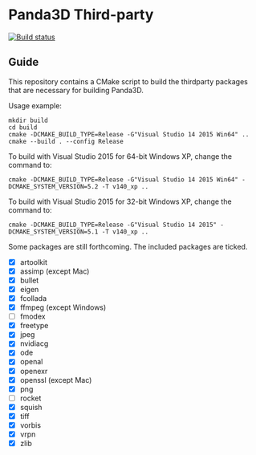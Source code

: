 # Panda3D Third-party

[![Build status](https://ci.appveyor.com/api/projects/status/4bq68rpiw5dr27y4/branch/develop?svg=true)](https://ci.appveyor.com/project/bluekyu/panda3d-thirdparty/branch/develop)



## Guide
This repository contains a CMake script to build the thirdparty packages that
are necessary for building Panda3D.

Usage example:

    mkdir build
    cd build
    cmake -DCMAKE_BUILD_TYPE=Release -G"Visual Studio 14 2015 Win64" ..
    cmake --build . --config Release

To build with Visual Studio 2015 for 64-bit Windows XP, change the command to:

    cmake -DCMAKE_BUILD_TYPE=Release -G"Visual Studio 14 2015 Win64" -DCMAKE_SYSTEM_VERSION=5.2 -T v140_xp ..

To build with Visual Studio 2015 for 32-bit Windows XP, change the command to:

    cmake -DCMAKE_BUILD_TYPE=Release -G"Visual Studio 14 2015" -DCMAKE_SYSTEM_VERSION=5.1 -T v140_xp ..

Some packages are still forthcoming.  The included packages are ticked.
- [x] artoolkit
- [x] assimp (except Mac)
- [x] bullet
- [x] eigen
- [x] fcollada
- [x] ffmpeg (except Windows)
- [ ] fmodex
- [x] freetype
- [x] jpeg
- [x] nvidiacg
- [x] ode
- [x] openal
- [x] openexr
- [x] openssl (except Mac)
- [x] png
- [ ] rocket
- [x] squish
- [x] tiff
- [x] vorbis
- [x] vrpn
- [x] zlib
